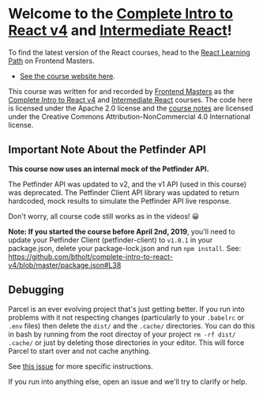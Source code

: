 # Welcome to the [Complete Intro to React v4][course] and [Intermediate React][course-intermediate]!

To find the latest version of the React courses, head to the [React Learning Path][react-path] on Frontend Masters.

- [See the course website here][v4].

This course was written for and recorded by [Frontend Masters][fem] as the [Complete Intro to React v4][course] and [Intermediate React][course-intermediate] courses. The code here is licensed under the Apache 2.0 license and the [course notes][v4] are licensed under the Creative Commons Attribution-NonCommercial 4.0 International license.

## Important Note About the Petfinder API

__This course now uses an internal mock of the Petfinder API.__ 

The Petfinder API was updated to v2, and the v1 API (used in this course) was deprecated. The Petfinder Client API library was updated to return hardcoded, mock results to simulate the Petfinder API live response.

Don't worry, all course code still works as in the videos! 😀

**Note: If you started the course before April 2nd, 2019**, you'll need to update your Petfinder Client (petfinder-client) to `v1.0.1` in your package.json, delete your package-lock.json and run `npm install`. See: https://github.com/btholt/complete-intro-to-react-v4/blob/master/package.json#L38

## Debugging

Parcel is an ever evolving project that's just getting better. If you run into problems with it not respecting changes (particularly to your `.babelrc` or `.env` files) then delete the `dist/` and the `.cache/` directories. You can do this in bash by running from the root directoy of your project `rm -rf dist/ .cache/` or just by deleting those directories in your editor. This will force Parcel to start over and not cache anything.

See [this issue](https://github.com/btholt/complete-intro-to-react-v4/issues/3#issuecomment-425124265) for more specific instructions.

If you run into anything else, open an issue and we'll try to clarify or help.

[v4]: https://bit.ly/react-v4
[fem]: https://frontendmasters.com/
[course]: https://frontendmasters.com/courses/complete-react-v4/
[course-intermediate]: https://frontendmasters.com/courses/intermediate-react/
[react-path]: https://frontendmasters.com/learn/react/